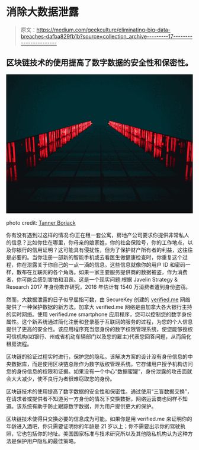 # 消除大数据泄露

> 原文：<https://medium.com/geekculture/eliminating-big-data-breaches-dafba829fb1b?source=collection_archive---------17----------------------->

## 区块链技术的使用提高了数字数据的安全性和保密性。

![](img/6635731f6e1bd5ac3cfec4eb123a700a.png)

photo credit: [Tanner Boriack](https://unsplash.com/@tannerboriack)

你有没有遇到过这样的情况:你正在租一套公寓，房地产公司要求你提供非常私人的信息？比如你住在哪里，你母亲的娘家姓，你的社会保险号，你的工作地点，以及你银行的信用证明？这可能具有侵扰性，但为了保护财产所有者的利益，这往往是必要的。当你注册一部新的智能手机或去看医生做健康检查时，你重复这个过程，你在泄露关于你自己的一点一滴的信息。这些信息就像你的用户 ID 和密码一样，散布在互联网的各个角落。如果一家主要服务提供商的数据被盗，作为消费者，你可能会感到害怕和沮丧。这是一个现实问题:根据 Javelin Strategy & Research 2017 年身份欺诈研究，2016 年估计有 1540 万消费者遭到身份盗窃。

然而，大数据泄露的日子似乎屈指可数，由 SecureKey 创建的 [verified.me](https://verified.me/) 网络提供了一种保护数据的新方法。加拿大 verified.me 网络是由加拿大各大银行主持的实时网络。使用 verified.me smartphone 应用程序，您可以控制您的数字身份属性。这个新系统通过简化注册和登录基于互联网的服务的过程，为您的个人信息提供了更高的安全性。该应用程序充当您身份的数字权限管理系统，使您能够授权可信机构(如银行、州或省机动车辆部门以及您的雇主)代表您回答问题，从而简化租房流程。

区块链的验证过程实时进行，保护您的隐私。该解决方案的设计没有身份信息的中央数据库，而是使用区块链总账作为数字版权管理系统。它存储用户授予机构访问您的身份信息的权限和证据。如果没有一个中心“数据蜜罐”，身份泄露的攻击面就会大大减少，使不良行为者很难窃取您的身份。

区块链技术的使用提高了数字数据的安全性和保密性。通过使用“三盲数据交换”，在请求者或提供者不知道另一方身份的情况下交换数据，网络运营商也同样不知道。该系统有助于防止跟踪数字数据，并为用户提供更大的保护。

区块链技术使得只交换必要的信息成为可能。如果你是用 verified.me 来证明你的年龄进入酒吧，你只需要证明你的年龄是 21 岁以上；你不需要出示你的驾驶执照，它也包括你的地址。美国国家标准与技术研究所以及其他隐私机构认为这种方法是保护用户隐私的最佳策略。